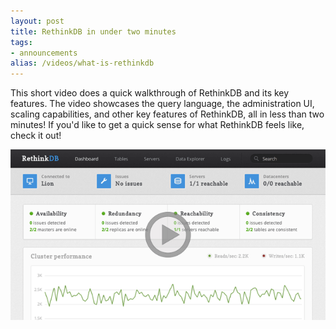 ```yaml
---
layout: post
title: RethinkDB in under two minutes
tags:
- announcements
alias: /videos/what-is-rethinkdb
--- 
```


This short video does a quick walkthrough of RethinkDB and its key
features. The video showcases the query language, the administration
UI, scaling capabilities, and other key features of RethinkDB, all in
less than two minutes! If you'd like to get a quick sense for what
RethinkDB feels like, check it out!

<a href="https://www.youtube.com/watch?v=qKPKsBNw604">
    <img src="/assets/images/videos/screencast.png">
</a>
